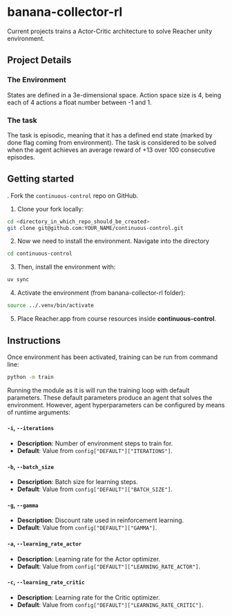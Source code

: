 # banana-collector-rl

Current projects trains a Actor-Critic architecture to solve Reacher unity environment.

## Project Details

### The Environment

States are defined in a 3e-dimensional space. Action space size is 4, being each of 4 actions a float number between -1 and 1.

### The task

The task is episodic, meaning that it has a defined end state (marked by done flag coming from environment). The task is considered to be solved when the agent achieves an average reward of +13 over 100 consecutive episodes.

## Getting started

. Fork the `continuous-control` repo on GitHub.

1. Clone your fork locally:

```bash
cd <directory_in_which_repo_should_be_created>
git clone git@github.com:YOUR_NAME/continuous-control.git
```

2. Now we need to install the environment. Navigate into the directory

```bash
cd continuous-control
```

3. Then, install the environment with:

```bash
uv sync
```

4. Activate the environment (from banana-collector-rl folder):

```bash
source ../.venv/bin/activate
```

5. Place Reacher.app from course resources inside **continuous-control**.

## Instructions

Once environment has been activated, training can be run from command line:

```bash
python -m train
```

Running the module as it is will run the training loop with default parameters. These default parameters produce an agent that solves the environment. However, agent hyperparameters can be configured by means of runtime arguments:

#### `-i`, `--iterations`

- **Description**: Number of environment steps to train for.
- **Default**: Value from `config["DEFAULT"]["ITERATIONS"]`.

#### `-b`, `--batch_size`

- **Description**: Batch size for learning steps.
- **Default**: Value from `config["DEFAULT"]["BATCH_SIZE"]`.

#### `-g`, `--gamma`

- **Description**: Discount rate used in reinforcement learning.
- **Default**: Value from `config["DEFAULT"]["GAMMA"]`.

#### `-a`, `--learning_rate_actor`

- **Description**: Learning rate for the Actor optimizer.
- **Default**: Value from `config["DEFAULT"]["LEARNING_RATE_ACTOR"]`.

#### `-c`, `--learning_rate_critic`

- **Description**: Learning rate for the Critic optimizer.
- **Default**: Value from `config["DEFAULT"]["LEARNING_RATE_CRITIC"]`.
